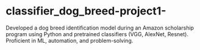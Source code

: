 # classifier_dog_breed-project1-
Developed a dog breed identification model during an Amazon scholarship program using Python and pretrained classifiers (VGG, AlexNet, Resnet). Proficient in ML, automation, and problem-solving.
